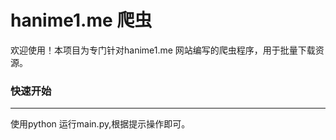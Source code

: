 # hanime1.me 爬虫
欢迎使用！本项目为专门针对hanime1.me 网站编写的爬虫程序，用于批量下载资源。
### 快速开始
***
使用python 运行main.py,根据提示操作即可。